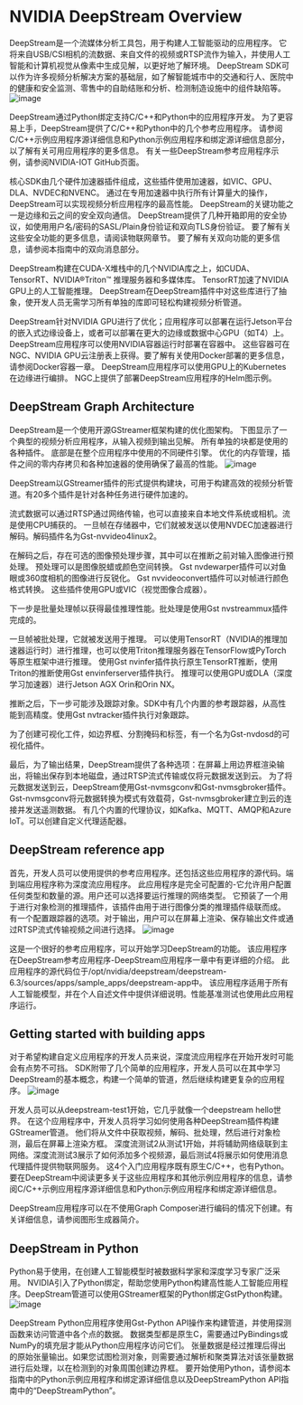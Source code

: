 # NVIDIA DeepStream Overview
DeepStream是一个流媒体分析工具包，用于构建人工智能驱动的应用程序。
它将来自USB/CSI相机的流数据、来自文件的视频或RTSP流作为输入，并使用人工智能和计算机视觉从像素中生成见解，以更好地了解环境。
DeepStream SDK可以作为许多视频分析解决方案的基础层，如了解智能城市中的交通和行人、医院中的健康和安全监测、零售中的自助结账和分析、检测制造设施中的组件缺陷等。
![image](https://github.com/popcornGit/deepstream_tran/assets/48575896/f8eee78d-d2bc-40d9-b53c-898163862319)

DeepStream通过Python绑定支持C/C++和Python中的应用程序开发。
为了更容易上手，DeepStream提供了C/C++和Python中的几个参考应用程序。
请参阅C/C++示例应用程序源详细信息和Python示例应用程序和绑定源详细信息部分，以了解有关可用应用程序的更多信息。
有关一些DeepStream参考应用程序示例，请参阅NVIDIA-IOT GitHub页面。

核心SDK由几个硬件加速器插件组成，这些插件使用加速器，如VIC、GPU、DLA、NVDEC和NVENC。
通过在专用加速器中执行所有计算量大的操作，DeepStream可以实现视频分析应用程序的最高性能。
DeepStream的关键功能之一是边缘和云之间的安全双向通信。
DeepStream提供了几种开箱即用的安全协议，如使用用户名/密码的SASL/Plain身份验证和双向TLS身份验证。
要了解有关这些安全功能的更多信息，请阅读物联网章节。
要了解有关双向功能的更多信息，请参阅本指南中的双向消息部分。

DeepStream构建在CUDA-X堆栈中的几个NVIDIA库之上，如CUDA、TensorRT、NVIDIA®Triton™ 推理服务器和多媒体库。
TensorRT加速了NVIDIA GPU上的人工智能推理。
DeepStream在DeepStream插件中对这些库进行了抽象，使开发人员无需学习所有单独的库即可轻松构建视频分析管道。

DeepStream针对NVIDIA GPU进行了优化；应用程序可以部署在运行Jetson平台的嵌入式边缘设备上，或者可以部署在更大的边缘或数据中心GPU（如T4）上。
DeepStream应用程序可以使用NVIDIA容器运行时部署在容器中。
这些容器可在NGC、NVIDIA GPU云注册表上获得。要了解有关使用Docker部署的更多信息，请参阅Docker容器一章。
DeepStream应用程序可以使用GPU上的Kubernetes在边缘进行编排。
NGC上提供了部署DeepStream应用程序的Helm图示例。

## DeepStream Graph Architecture

DeepStream是一个使用开源GStreamer框架构建的优化图架构。
下图显示了一个典型的视频分析应用程序，从输入视频到输出见解。
所有单独的块都是使用的各种插件。
底部是在整个应用程序中使用的不同硬件引擎。
优化的内存管理，插件之间的零内存拷贝和各种加速器的使用确保了最高的性能。
![image](https://github.com/popcornGit/deepstream_tran/assets/48575896/6960529f-f7ea-43de-b795-5f4dbff8a3a7)

DeepStream以GStreamer插件的形式提供构建块，可用于构建高效的视频分析管道。有20多个插件是针对各种任务进行硬件加速的。

流式数据可以通过RTSP通过网络传输，也可以直接来自本地文件系统或相机。流是使用CPU捕获的。
一旦帧在存储器中，它们就被发送以使用NVDEC加速器进行解码。解码插件名为Gst-nvvideo4linux2。

在解码之后，存在可选的图像预处理步骤，其中可以在推断之前对输入图像进行预处理。
预处理可以是图像脱蜡或颜色空间转换。
Gst nvdewarper插件可以对鱼眼或360度相机的图像进行反锐化。
Gst nvvideoconvert插件可以对帧进行颜色格式转换。
这些插件使用GPU或VIC（视觉图像合成器）。

下一步是批量处理帧以获得最佳推理性能。批处理是使用Gst nvstreammux插件完成的。

一旦帧被批处理，它就被发送用于推理。
可以使用TensorRT（NVIDIA的推理加速器运行时）进行推理，也可以使用Triton推理服务器在TensorFlow或PyTorch等原生框架中进行推理。
使用Gst nvinfer插件执行原生TensorRT推断，使用Triton的推断使用Gst envinferserver插件执行。
推理可以使用GPU或DLA（深度学习加速器）进行Jetson AGX Orin和Orin NX。

推断之后，下一步可能涉及跟踪对象。SDK中有几个内置的参考跟踪器，从高性能到高精度。使用Gst nvtracker插件执行对象跟踪。

为了创建可视化工件，如边界框、分割掩码和标签，有一个名为Gst-nvdosd的可视化插件。

最后，为了输出结果，DeepStream提供了各种选项：在屏幕上用边界框渲染输出，将输出保存到本地磁盘，通过RTSP流式传输或仅将元数据发送到云。
为了将元数据发送到云，DeepStream使用Gst-nvmsgconv和Gst-nvmsgbroker插件。
Gst-nvmsgconv将元数据转换为模式有效载荷，Gst-nvmsgbroker建立到云的连接并发送遥测数据。
有几个内置的代理协议，如Kafka、MQTT、AMQP和Azure IoT。可以创建自定义代理适配器。

## DeepStream reference app

首先，开发人员可以使用提供的参考应用程序。还包括这些应用程序的源代码。端到端应用程序称为深度流应用程序。
此应用程序是完全可配置的-它允许用户配置任何类型和数量的源。用户还可以选择要运行推理的网络类型。
它预装了一个用于进行对象检测的推理插件，该插件由用于进行图像分类的推理插件级联而成。
有一个配置跟踪器的选项。对于输出，用户可以在屏幕上渲染、保存输出文件或通过RTSP流式传输视频之间进行选择。
![image](https://github.com/popcornGit/deepstream_tran/assets/48575896/f65d830b-b002-4e79-b62d-cb8d32e62b45)

这是一个很好的参考应用程序，可以开始学习DeepStream的功能。
该应用程序在DeepStream参考应用程序-DeepStream应用程序一章中有更详细的介绍。
此应用程序的源代码位于/opt/nvidia/deepstream/deepstream-6.3/sources/apps/sample_apps/deepstream-app中。
该应用程序适用于所有人工智能模型，并在个人自述文件中提供详细说明。性能基准测试也使用此应用程序运行。

## Getting started with building apps
对于希望构建自定义应用程序的开发人员来说，深度流应用程序在开始开发时可能会有点势不可挡。
SDK附带了几个简单的应用程序，开发人员可以在其中学习DeepStream的基本概念，构建一个简单的管道，然后继续构建更复杂的应用程序。
![image](https://github.com/popcornGit/deepstream_tran/assets/48575896/b74fae76-fb21-4e3d-b85d-45ef0dc42ec0)

开发人员可以从deepstream-test1开始，它几乎就像一个deepstream hello世界。
在这个应用程序中，开发人员将学习如何使用各种DeepStream插件构建GStreamer管道。
他们将从文件中获取视频，解码、批处理，然后进行对象检测，最后在屏幕上渲染方框。
深度流测试2从测试1开始，并将辅助网络级联到主网络。深度流测试3展示了如何添加多个视频源，最后测试4将展示如何使用消息代理插件提供物联网服务。
这4个入门应用程序既有原生C/C++，也有Python。
要在DeepStream中阅读更多关于这些应用程序和其他示例应用程序的信息，请参阅C/C++示例应用程序源详细信息和Python示例应用程序和绑定源详细信息。

DeepStream应用程序可以在不使用Graph Composer进行编码的情况下创建。有关详细信息，请参阅图形生成器简介。

## DeepStream in Python
Python易于使用，在创建人工智能模型时被数据科学家和深度学习专家广泛采用。
NVIDIA引入了Python绑定，帮助您使用Python构建高性能人工智能应用程序。DeepStream管道可以使用GStreamer框架的Python绑定GstPython构建。
![image](https://github.com/popcornGit/deepstream_tran/assets/48575896/98c54498-8714-45e1-af80-9729500f819d)

DeepStream Python应用程序使用Gst-Python API操作来构建管道，并使用探测函数来访问管道中各个点的数据。
数据类型都是原生C，需要通过PyBindings或NumPy的填充层才能从Python应用程序访问它们。
张量数据是经过推理后得出的原始张量输出。如果您试图检测对象，则需要通过解析和聚类算法对该张量数据进行后处理，以在检测到的对象周围创建边界框。
要开始使用Python，请参阅本指南中的Python示例应用程序和绑定源详细信息以及DeepStreamPython API指南中的“DeepStreamPython”。
